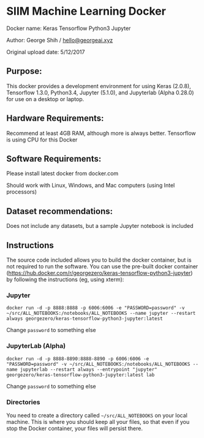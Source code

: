 # SIIM Machine Learning Docker

Docker name: Keras Tensorflow Python3 Jupyter

Author: George Shih / hello@georgeai.xyz

Original upload date: 5/12/2017


Purpose:
---

This docker provides a development environment for using Keras (2.0.8), 
Tensorflow 1.3.0, 
Python3.4, 
Jupyter (5.1.0),
and
Jupyterlab (Alpha 0.28.0)
for use on a desktop or laptop.

Hardware Requirements:
---

Recommend at least 4GB RAM, although more is always better.  Tensorflow is using
CPU for this Docker


Software Requirements:
--

Please install latest docker from docker.com

Should work with Linux, Windows, and Mac computers (using Intel processors)

Dataset recommendations:
---

Does not include any datasets, but a sample Jupyter notebook is included


Instructions
---

The source code included allows you to build the docker container, but is not
required to run the software.  You can use the pre-built docker container 
(https://hub.docker.com/r/georgezero/keras-tensorflow-python3-jupyter)
by following the instructions (eg, using xterm):


### Jupyter 

```
docker run -d -p 8888:8888 -p 6006:6006 -e "PASSWORD=password" -v ~/src/ALL_NOTEBOOKS:/notebooks/ALL_NOTEBOOKS --name jupyter --restart always georgezero/keras-tensorflow-python3-jupyter:latest
```

Change `password` to something else

### JupyterLab (Alpha)

```
docker run -d -p 8888-8890:8888-8890 -p 6006:6006 -e "PASSWORD=password" -v ~/src/ALL_NOTEBOOKS:/notebooks/ALL_NOTEBOOKS --name jupyterlab --restart always --entrypoint "jupyter" georgezero/keras-tensorflow-python3-jupyter:latest lab
```

Change `password` to something else

### Directories

You need to create a directory called `~/src/ALL_NOTEBOOKS` on your local machine.  This is where you should keep all your files, so that even if you stop the Docker container, your files will persist there.


